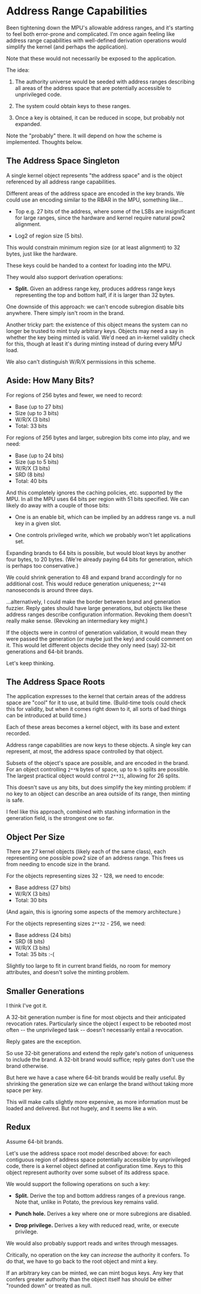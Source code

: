 Address Range Capabilities
==========================

Been tightening down the MPU's allowable address ranges, and it's starting to
feel both error-prone and complicated.  I'm once again feeling like address
range capabilities with well-defined derivation operations would simplify the
kernel (and perhaps the application).

Note that these would not necessarily be exposed to the application.

The idea:

1. The authority universe would be seeded with address ranges describing all
   areas of the address space that are potentially accessible to unprivileged
   code.

2. The system could obtain keys to these ranges.

3. Once a key is obtained, it can be reduced in scope, but probably not
   expanded.

Note the "probably" there.  It will depend on how the scheme is implemented.
Thoughts below.


The Address Space Singleton
---------------------------

A single kernel object represents "the address space" and is the object
referenced by all address range capabilities.

Different areas of the address space are encoded in the key brands.  We could
use an encoding similar to the RBAR in the MPU, something like...

- Top e.g. 27 bits of the address, where some of the LSBs are insignificant for
  large ranges, since the hardware and kernel require natural pow2 alignment.

- Log2 of region size (5 bits).

This would constrain minimum region size (or at least alignment) to 32 bytes,
just like the hardware.

These keys could be handed to a context for loading into the MPU.

They would also support derivation operations:

- **Split.**  Given an address range key, produces address range keys
  representing the top and bottom half, if it is larger than 32 bytes.

One downside of this approach: we can't encode subregion disable bits anywhere.
There simply isn't room in the brand.

Another tricky part: the existence of this object means the system can no longer
be trusted to mint truly arbitrary keys.  Objects may need a say in whether the
key being minted is valid.  We'd need an in-kernel validity check for this,
though at least it's during minting instead of during every MPU load.

We also can't distinguish W/R/X permissions in this scheme.


Aside: How Many Bits?
---------------------

For regions of 256 bytes and fewer, we need to record:
- Base (up to 27 bits)
- Size (up to 3 bits)
- W/R/X (3 bits)
- Total: 33 bits

For regions of 256 bytes and larger, subregion bits come into play, and we need:
- Base (up to 24 bits)
- Size (up to 5 bits)
- W/R/X (3 bits)
- SRD (8 bits)
- Total: 40 bits

And this completely ignores the caching policies, etc. supported by the MPU.  In
all the MPU uses 64 bits per region with 51 bits specified.  We can likely do
away with a couple of those bits:

- One is an enable bit, which can be implied by an address range vs. a null key
  in a given slot.

- One controls privileged write, which we probably won't let applications set.

Expanding brands to 64 bits is possible, but would bloat keys by another four
bytes, to 20 bytes.  (We're already paying 64 bits for generation, which is
perhaps too conservative.)

We could shrink generation to 48 and expand brand accordingly for no additional
cost.  This would reduce generation uniqueness; `2**48` nanoseconds is around
three days.

...alternatively, I could make the border between brand and generation fuzzier.
Reply gates should have large generations, but objects like these address ranges
describe configuration information.  Revoking them doesn't really make sense.
(Revoking an intermediary key might.)

If the objects were in control of generation validation, it would mean they were
passed the generation (or maybe just the key) and could comment on it.  This
would let different objects decide they only need (say) 32-bit generations and
64-bit brands.

Let's keep thinking.


The Address Space Roots
-----------------------

The application expresses to the kernel that certain areas of the address space
are "cool" for it to use, at build time.  (Build-time tools could check this for
validity, but when it comes right down to it, all sorts of bad things can be
introduced at build time.)

Each of these areas becomes a kernel object, with its base and extent recorded.

Address range capabilities are now keys to these objects.  A single key can
represent, at most, the address space controlled by that object.

Subsets of the object's space are possible, and are encoded in the brand.  For
an object controlling `2**N` bytes of space, up to `N-5` splits are possible.
The largest practical object would control `2**31`, allowing for 26 splits.

This doesn't save us any bits, but does simplify the key minting problem: if no
key to an object can describe an area outside of its range, then minting is
safe.

I feel like this approach, combined with stashing information in the generation
field, is the strongest one so far.


Object Per Size
---------------

There are 27 kernel objects (likely each of the same class), each representing
one possible pow2 size of an address range.  This frees us from needing to
encode size in the brand.

For the objects representing sizes 32 - 128, we need to encode:
- Base address (27 bits)
- W/R/X (3 bits)
- Total: 30 bits

(And again, this is ignoring some aspects of the memory architecture.)

For the objects representing sizes `2**32` - 256, we need:
- Base address (24 bits)
- SRD (8 bits)
- W/R/X (3 bits)
- Total: 35 bits :-(

Slightly too large to fit in current brand fields, no room for memory
attributes, and doesn't solve the minting problem.


Smaller Generations
-------------------

I think I've got it.

A 32-bit generation number is fine for most objects and their anticipated
revocation rates.  Particularly since the object I expect to be rebooted most
often -- the unprivileged task -- doesn't necessarily entail a revocation.

Reply gates are the exception.

So use 32-bit generations and extend the reply gate's notion of uniqueness to
include the brand.  A 32-bit brand would suffice; reply gates don't use the
brand otherwise.

But here we have a case where 64-bit brands would be really useful.  By
shrinking the generation size we can enlarge the brand without taking more space
per key.

This will make calls slightly more expensive, as more information must be loaded
and delivered.  But not hugely, and it seems like a win.


Redux
-----

Assume 64-bit brands.

Let's use the address space root model described above: for each contiguous
region of address space potentially accessible by unprivileged code, there is a
kernel object defined at configuration time.  Keys to this object represent
authority over some subset of its address space.

We would support the following operations on such a key:

- **Split.**  Derive the top and bottom address ranges of a previous range.
  Note that, unlike in Potato, the previous key remains valid.

- **Punch hole.**  Derives a key where one or more subregions are disabled.

- **Drop privilege.**  Derives a key with reduced read, write, or execute
  privilege.

We would also probably support reads and writes through messages.

Critically, no operation on the key can *increase* the authority it confers.  To
do that, we have to go back to the root object and mint a key.

If an arbitrary key can be minted, we can mint bogus keys.  Any key that confers
greater authority than the object itself has should be either "rounded down" or
treated as null.
